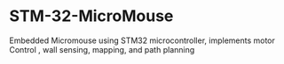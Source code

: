 # STM-32-MicroMouse
Embedded Micromouse using STM32 microcontroller, implements motor Control , wall sensing, mapping, and path planning
